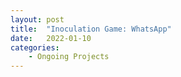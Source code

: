 ```yaml
---
layout: post
title:  "Inoculation Game: WhatsApp"
date:   2022-01-10
categories: 
    - Ongoing Projects
---
```


